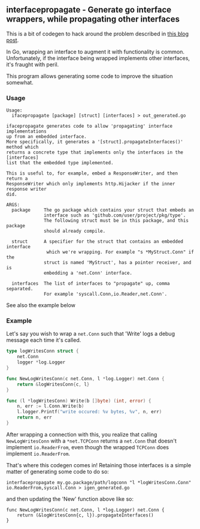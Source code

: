 ## interfacepropagate - Generate go interface wrappers, while propagating other interfaces

This is a bit of codegen to hack around the problem described in [this blog
post](https://medium.com/@cep21/interface-wrapping-method-erasure-c523b3549912).

In Go, wrapping an interface to augment it with functionality is common. Unfortunately, if the interface being wrapped implements other interfaces, it's fraught with peril.

This program allows generating some code to improve the situation somewhat.

### Usage

```
Usage:
  ifacepropagate [package] [struct] [interfaces] > out_generated.go

ifacepropagate generates code to allow 'propagating' interface implementations
up from an embedded interface.
More specifically, it generates a '[struct].propagateInterfaces()' method which
returns a concrete type that implements only the interfaces in the [interfaces]
list that the embedded type implemented.

This is useful to, for example, embed a ResponseWriter, and then return a
ResponseWriter which only implements http.Hijacker if the inner response writer
did.

ARGS:
  package     The go package which contains your struct that embeds an
              interface such as 'github.com/user/project/pkg/type'.
              The following struct must be in this package, and this package
              should already compile.

  struct      A specifier for the struct that contains an embedded interface
               which we're wrapping. For example "s *MyStruct.Conn" if the
              struct is named 'MyStruct', has a pointer receiver, and is
              embedding a 'net.Conn' interface.

  interfaces  The list of interfaces to "propagate" up, comma separated.
              For example 'syscall.Conn,io.Reader,net.Conn'.
```

See also the example below


### Example

Let's say you wish to wrap a `net.Conn` such that 'Write' logs a debug message
each time it's called.

```go
type logWritesConn struct {
	net.Conn
	logger *log.Logger
}

func NewLogWritesConn(c net.Conn, l *log.Logger) net.Conn {
	return &logWritesConn{c, l}
}

func (l *logWritesConn) Write(b []byte) (int, error) {
	n, err := l.Conn.Write(b)
	l.logger.Printf("write occured: %v bytes, %v", n, err)
	return n, err
}
```

After wrapping a connection with this, you realize that calling
`NewLogWritesConn` with a `*net.TCPConn` returns a `net.Conn` that doesn't
implement `io.ReaderFrom`, even though the wrapped `TCPConn` does implement
`io.ReaderFrom`.

That's where this codegen comes in! Retaining those interfaces is a simple matter of generating some code to do so:

```
interfacepropagate my.go.package/path/logconn "l *logWritesConn.Conn" io.ReaderFrom,syscall.Conn > igen_generated.go
```

and then updating the 'New' function above like so:

```
func NewLogWritesConn(c net.Conn, l *log.Logger) net.Conn {
	return (&logWritesConn{c, l}).propagateInterfaces()
}
```
